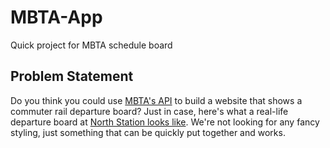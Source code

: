 # MBTA-App
Quick project for MBTA schedule board

## Problem Statement ##

Do you think you could use [MBTA's API](https://www.mbta.com/developers/v3-api) to build a website that shows a commuter rail departure board? Just in case, here's what a real-life departure board at [North Station looks like](https://commons.wikimedia.org/wiki/File:North_Station_departure_board.JPG). We're not looking for any fancy styling, just something that can be quickly put together and works.